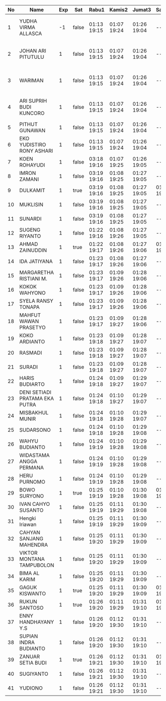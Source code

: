 | No | Name | Exp | Sat | Rabu1 | Kamis2 | Jumat3 | Sabtu4 | 6 | Senin6 | Selasa7 | Rabu8 | Kamis9 | Jumat10 |
|-----|-----|-----|-----|-----|-----|-----|-----|-----|-----|-----|-----|-----|-----|
| 1 | YUDHA VIRMA ALLASCA | -1 | false | 01:13 19:15 | 01:07 19:24 | 01:26 19:04 | -- | error on login func | 03:14 19:13 | 01:12 19:28 | 01:01 19:16 | 01:04 19:20 | 01:21 - |
| 2 | JOHAN ARI PITUTULU | 1 | false | 01:13 19:15 | 01:07 19:24 | 01:26 19:04 | -- | error on login func | 03:14 19:13 | 01:12 19:28 | 01:01 19:16 | 01:04 19:20 | 01:22 - |
| 3 | WARIMAN | 1 | false | 01:13 19:15 | 01:07 19:24 | 01:26 19:04 | -- | error on login func | 03:14 19:13 | 01:12 19:28 | 01:01 19:16 | 01:04 19:20 | 01:22 - |
| 4 | ARI SUPRIH BUDI KUNCORO | 1 | false | 01:13 19:15 | 01:07 19:24 | 01:26 19:04 | -- | error on login func | 03:14 19:13 | 01:12 19:28 | 01:01 19:16 | 01:04 19:20 | 01:22 - |
| 5 | PITHUT GUNAWAN | 1 | false | 01:13 19:15 | 01:07 19:24 | 01:26 19:04 | -- | 01:20 19:13 | 01:12 19:28 | 01:01 19:16 | 01:04 19:20 | 01:22 - |
| 6 | EKO YUDISTIRO RONY ASHARI | 1 | false | 01:13 19:15 | 01:07 19:24 | 01:26 19:04 | -- | 01:21 19:14 | 01:12 19:29 | 01:01 19:17 | 01:04 19:21 | 01:22 - |
| 7 | KOEN ROHAYUDI | 1 | false | 03:18 19:16 | 01:07 19:25 | 01:26 19:05 | -- | 01:21 19:14 | 03:20 19:29 | 01:01 19:17 | 01:04 19:21 | 01:22 - |
| 8 | IMRON ZAMANI | 1 | false | 03:19 19:16 | 01:08 19:25 | 01:27 19:05 | -- | 01:21 19:14 | 03:21 19:29 | 01:02 19:17 | 01:05 19:21 | 01:22 - |
| 9 | DULKAMIT | 1 | true | 03:19 19:16 | 01:08 19:25 | 01:27 19:05 | 01:11 19:22 | 01:21 19:14 | 03:21 19:29 | 01:02 19:17 | 01:05 19:21 | 01:23 - |
| 10 | MUKLISIN | 1 | false | 03:19 19:16 | 01:08 19:25 | 01:27 19:05 | -- | 01:21 19:14 | 03:21 19:29 | 01:02 19:17 | 01:05 19:21 | 01:23 - |
| 11 | SUNARDI | 1 | false | 03:19 19:16 | 01:08 19:25 | 01:27 19:05 | -- | 01:21 19:14 | 03:21 19:29 | 01:02 19:17 | 01:05 19:21 | 01:23 - |
| 12 | SUGENG RIYANTO | 1 | false | 01:22 19:16 | 01:08 19:26 | 01:27 19:05 | -- | 01:21 19:15 | 03:21 19:30 | 01:02 19:18 | 01:05 19:22 | 01:23 - |
| 13 | AHMAD ZAINUDDIN | 1 | true | 01:22 19:17 | 01:08 19:26 | 01:27 19:06 | 01:11 19:22 | 01:22 19:15 | 03:21 19:30 | 01:02 19:18 | 01:05 19:22 | 01:23 - |
| 14 | IDA JATIYANA | 1 | false | 01:23 19:17 | 01:08 19:26 | 01:27 19:06 | -- | 01:22 19:15 | 03:21 19:30 | 01:02 19:18 | 01:05 19:22 | 01:23 - |
| 15 | MARGARETHA RISTIANI M. | 1 | false | 01:23 19:17 | 01:09 19:26 | 01:28 19:06 | -- | 01:22 19:15 | 03:22 19:30 | 01:03 19:18 | 01:06 19:22 | 01:23 - |
| 16 | KOKOK WAHYONO | 1 | false | 01:23 19:17 | 01:09 19:26 | 01:28 19:06 | -- | 01:22 19:15 | 03:22 19:30 | 01:03 19:18 | 01:06 19:22 | 01:24 - |
| 17 | SYELA RANSY TONAPA | 1 | false | 01:23 19:17 | 01:09 19:26 | 01:28 19:06 | -- | 01:22 19:15 | 03:22 19:31 | 01:03 19:18 | 01:06 19:22 | 01:24 - |
| 18 | MAHFUT WAWAN PRASETYO | 1 | false | 01:23 19:17 | 01:09 19:27 | 01:28 19:06 | -- | 01:22 19:15 | 03:22 19:31 | 01:03 19:19 | 01:06 19:23 | 01:24 - |
| 19 | KOKO ARDIANTO | 1 | false | 01:23 19:18 | 01:09 19:27 | 01:28 19:07 | -- | 01:22 19:16 | 03:22 19:31 | 01:03 19:19 | 01:06 19:23 | 01:24 - |
| 20 | RASMADI | 1 | false | 01:23 19:18 | 01:09 19:27 | 01:28 19:07 | -- | 01:23 19:16 | 03:22 19:31 | 01:03 19:19 | 01:06 19:23 | 01:24 - |
| 21 | SURADI | 1 | false | 01:23 19:18 | 01:09 19:27 | 01:28 19:07 | -- | 01:23 19:16 | 03:22 19:31 | 01:03 19:19 | 01:06 19:23 | 01:24 - |
| 22 | HARIS BUDIARTO | 1 | false | 01:24 19:18 | 01:09 19:27 | 01:29 19:07 | -- | 01:23 19:16 | 03:22 19:31 | 01:03 19:20 | 01:06 19:23 | 01:24 - |
| 23 | DENI SETIADI PRATAMA EKA PUTRA | 1 | false | 01:24 19:18 | 01:10 19:27 | 01:29 19:07 | -- | 01:23 19:17 | 03:23 19:32 | 01:04 19:20 | 01:07 19:23 | 01:25 - |
| 24 | MISBAKHUL MUNIR | 1 | false | 01:24 19:18 | 01:10 19:28 | 01:29 19:07 | -- | 01:23 19:17 | 03:23 19:32 | 01:04 19:20 | 01:07 19:24 | 01:25 - |
| 25 | SUDARSONO | 1 | false | 01:24 19:18 | 01:10 19:28 | 01:29 19:08 | -- | 01:23 19:17 | 03:23 19:32 | 01:04 19:20 | 01:07 19:24 | 01:25 - |
| 26 | WAHYU BUDIANTO | 1 | false | 01:24 19:19 | 01:10 19:28 | 01:29 19:08 | -- | 01:23 19:17 | 03:23 19:32 | 01:04 19:20 | 01:07 19:24 | 01:25 - |
| 27 | WIDASTAMA ANGGA PERMANA | 1 | false | 01:24 19:19 | 01:10 19:28 | 01:29 19:08 | -- | 01:24 19:17 | 03:23 19:32 | 01:04 19:20 | 01:07 19:24 | 01:25 - |
| 28 | HERU PURNOMO | 1 | false | 01:24 19:19 | 01:10 19:28 | 01:29 19:08 | -- | 01:24 19:17 | 03:23 19:32 | 01:04 19:21 | 01:07 19:24 | 01:25 - |
| 29 | BOWO SURYONO | 1 | true | 01:25 19:19 | 01:10 19:28 | 01:30 19:08 | 01:11 19:22 | 01:24 19:18 | 03:23 19:33 | 01:04 19:21 | 01:07 19:24 | 01:25 - |
| 30 | IVAN CAHYO SUSANTO | 1 | false | 01:25 19:19 | 01:11 19:29 | 01:30 19:08 | -- | 01:24 19:18 | 03:24 19:33 | 01:05 19:21 | 01:08 19:25 | 01:26 - |
| 31 | Hengki Iriawan | 1 | false | 01:25 19:19 | 01:11 19:29 | 01:30 19:09 | -- | 01:24 19:18 | 03:24 19:33 | 01:05 19:21 | 01:08 19:25 | 01:26 - |
| 32 | CAHYAN SANJANG MAHENDRA | 1 | false | 01:25 19:20 | 01:11 19:29 | 01:30 19:09 | -- | 01:24 19:19 | 03:24 19:33 | 01:05 19:21 | 01:08 19:25 | 01:26 - |
| 33 | VIKTOR MONTANA TAMPUBOLON | 1 | false | 01:25 19:20 | 01:11 19:29 | 01:30 19:09 | -- | 01:24 19:19 | 03:24 19:33 | 01:05 19:22 | 01:08 19:25 | 01:26 - |
| 34 | BIMA AL KARIM | 1 | false | 01:25 19:20 | 01:11 19:29 | 01:30 19:09 | -- | 01:25 19:19 | 03:24 19:33 | 01:05 19:22 | 01:08 19:25 | 01:26 - |
| 35 | GAGUK KISWANTO | 1 | true | 01:25 19:20 | 01:11 19:29 | 01:30 19:09 | 01:11 19:22 | 01:25 19:19 | 03:24 19:34 | 01:05 19:22 | 01:08 19:25 | 01:26 - |
| 36 | RUKUN SANTOSO | 1 | true | 01:26 19:20 | 01:11 19:29 | 01:31 19:10 | 01:11 19:22 | 01:25 19:19 | 03:24 19:34 | 01:05 19:22 | 01:08 19:26 | 01:26 - |
| 37 | ENNY HANDHAYANY Y.S | 1 | false | 01:26 19:20 | 01:12 19:30 | 01:31 19:10 | -- | 01:25 19:19 | 03:25 19:34 | 01:06 19:22 | 01:09 19:26 | 01:27 - |
| 38 | SUPIAN INDRA BUDIANTO | 1 | false | 01:26 19:20 | 01:12 19:30 | 01:31 19:10 | -- | 01:25 19:19 | 03:25 19:34 | 01:06 19:22 | 01:09 19:26 | 01:27 - |
| 39 | ZANUAR SETIA BUDI | 1 | true | 01:26 19:21 | 01:12 19:30 | 01:31 19:10 | 01:11 19:22 | 01:25 19:20 | 03:25 19:34 | 01:06 19:23 | 01:09 19:26 | 01:27 - |
| 40 | SUGIYANTO | 1 | false | 01:26 19:21 | 01:12 19:30 | 01:31 19:10 | -- | 01:25 19:20 | 03:25 16:52 | 01:06 19:23 | 01:09 17:53 | 01:27 - |
| 41 | YUDIONO | 1 | false | 01:26 19:21 | 01:12 19:30 | 01:31 19:10 | -- | 01:25 19:20 | 03:25 19:35 | 01:06 19:23 | 01:09 19:26 | 01:27 - |
